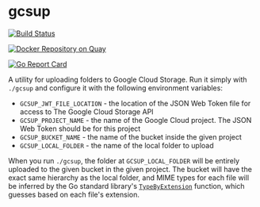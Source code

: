 # gcsup

[![Build Status](https://travis-ci.org/arschles/gcsup?branch=master)](https://travis-ci.org/arschles/gcsup)

[![Docker Repository on Quay](https://quay.io/repository/arschles/gcsup/status "Docker Repository on Quay")](https://quay.io/repository/arschles/gcsup)

[![Go Report Card](http://goreportcard.com/badge/arschles/gcsup)](http://goreportcard.com/report/arschles/gcsup)


A utility for uploading folders to Google Cloud Storage. Run it simply with `./gcsup` and configure it with the following environment variables:

- `GCSUP_JWT_FILE_LOCATION` - the location of the JSON Web Token file for access to The Google Cloud Storage API
- `GCSUP_PROJECT_NAME` - the name of the Google Cloud project. The JSON Web Token should be for this project
- `GCSUP_BUCKET_NAME` - the name of the bucket inside the given project
- `GCSUP_LOCAL_FOLDER` - the name of the local folder to upload

When you run `./gcsup`, the folder at `GCSUP_LOCAL_FOLDER` will be entirely uploaded to the given bucket in the given project. The bucket will have the exact same hierarchy as the local folder, and MIME types for each file will be inferred by the Go standard library's [`TypeByExtension`](https://godoc.org/mime#TypeByExtension) function, which guesses based on each file's extension.
